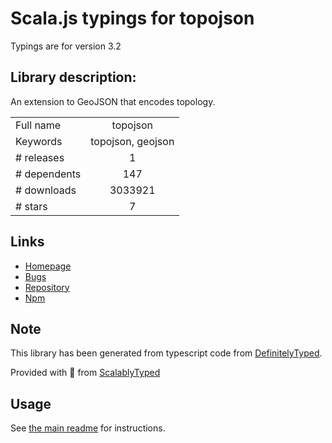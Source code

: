 
# Scala.js typings for topojson

Typings are for version 3.2

## Library description:
An extension to GeoJSON that encodes topology.

|                    |                 |
| ------------------ | :-------------: |
| Full name          | topojson |
| Keywords           | topojson, geojson |
| # releases         | 1 |
| # dependents       | 147 |
| # downloads        | 3033921 |
| # stars            | 7 |

## Links
- [Homepage](https://github.com/topojson/topojson)
- [Bugs](https://github.com/topojson/topojson/issues)
- [Repository](https://github.com/topojson/topojson)
- [Npm](https://www.npmjs.com/package/topojson)
    


## Note
This library has been generated from typescript code from [DefinitelyTyped](https://definitelytyped.org).

Provided with :purple_heart: from [ScalablyTyped](https://github.com/oyvindberg/ScalablyTyped)

## Usage
See [the main readme](../../readme.md) for instructions.


